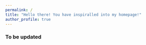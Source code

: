 ```yaml
---
permalink: /
title: "Hello there! You have inspiralled into my homepage!"
author_profile: true
---
```


### To be updated

